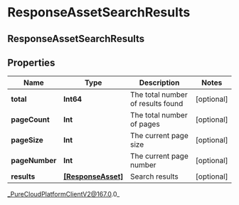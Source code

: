 # ResponseAssetSearchResults

## ResponseAssetSearchResults

## Properties

|Name | Type | Description | Notes|
|------------ | ------------- | ------------- | -------------|
| **total** | **Int64** | The total number of results found | [optional] |
| **pageCount** | **Int** | The total number of pages | [optional] |
| **pageSize** | **Int** | The current page size | [optional] |
| **pageNumber** | **Int** | The current page number | [optional] |
| **results** | [**[ResponseAsset]**]([ResponseAsset]) | Search results | [optional] |



_PureCloudPlatformClientV2@167.0.0_
